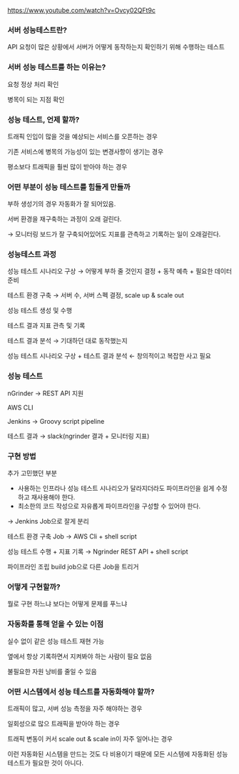 https://www.youtube.com/watch?v=Ovcy02QFt9c

### 서버 성능테스트란?

API 요청이 많은 상황에서 서버가 어떻게 동작하는지 확인하기 위해 수행하는 테스트

### 서버 성능 테스트를 하는 이유는?

요청 정상 처리 확인

병목이 되는 지점 확인

### 성능 테스트, 언제 할까?

트래픽 인입이 많을 것을 예상되는 서비스를 오픈하는 경우

기존 서비스에 병목의 가능성이 있는 변경사항이 생기는 경우

평소보다 트래픽을 훨씬 많이 받아야 하는 경우

### 어떤 부분이 성능 테스트를 힘들게 만들까

부하 생성기의 경우 자동화가 잘 되어있음.

서버 환경을 재구축하는 과정이 오래 걸린다.

→ 모니터링 보드가 잘 구축되어있어도 지표를 관측하고 기록하는 일이 오래걸린다.

### 성능테스트 과정

성능 테스트 시나리오 구상 → 어떻게 부하 줄 것인지 결정 + 동작 예측 + 필요한 데이터 준비

테스트 환경 구축 → 서버 수, 서버 스펙 결정, scale up & scale out

성능 테스트 생성 및 수행

테스트 결과 지표 관측 및 기록

테스트 결과 분석 → 기대하던 대로 동작했는지

성능 테스트 시나리오 구상 + 테스트 결과 분석 ← 창의적이고 복잡한 사고 필요

### 성능 테스트

nGrinder → REST API 지원

AWS CLI

Jenkins → Groovy script pipeline

테스트 결과 → slack(ngrinder 결과 + 모니터링 지표)

### 구현 방법

추가 고민했던 부분

- 사용하는 인프라나 성능 테스트 시나리오가 달라지더라도 파이프라인을 쉽게 수정하고 재사용해야 한다.
- 최소한의 코드 작성으로 자유롭게 파이프라인을 구성할 수 있어야 한다.

→ Jenkins Job으로 잘게 분리

테스트 환경 구축 Job → AWS Cli + shell script

성능 테스트 수행 + 지표 기록 → Ngrinder REST API + shell script

파이프라인 조립 build job으로 다른 Job을 트리거

### 어떻게 구현할까?

뭘로 구현 하느냐 보다는 어떻게 문제를 푸느냐

### 자동화를 통해 얻을 수 있는 이점

실수 없이 같은 성능 테스트 재현 가능

옆에서 항상 기록하면서 지켜봐야 하는 사람이 필요 없음

불필요한 자원 낭비를 줄일 수 있음

### 어떤 시스템에서 성능 테스트를 자동화해야 할까?

트래픽이 많고, 서버 성능 측정을 자주 해야하는 경우

일회성으로 많으 트래픽을 받아야 하는 경우

트래픽 변동이 커서 scale out & scale in이 자주 일어나는 경우

이런 자동화된 시스템을 만드는 것도 다 비용이기 때문에 모든 시스템에 자동화된 성능 테스트가 필요한 것이 아니다.